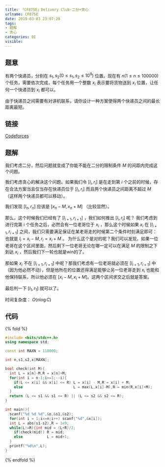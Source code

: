 ```yaml
---
title: 「CF875E」Delivery Club-二分+贪心
urlname: CF875E
date: 2019-03-03 23:07:28
tags:
- 题解
- 贪心
categories: OI
visible:
---
```


## 题意
有两个快递员，分别在 $s_1, s_2(0\le s_1,s_2\le 10^9)$ 位置。现在有 $n(1\le n\le 100000)$ 个任务，需要依次完成，每个任务用一个整数 $x_i$ 表示要将货物送到 $x_i$ 位置，让任何一个快递员到 $x_i$ 都可以。

由于快递员之间需要有对讲机联系，请你设计一种方案使得两个快递员之间的最长距离最短。

<!-- more -->

## 链接

[Codeforces](http://codeforces.com/problemset/problem/875/E)

## 题解

我们考虑二分，然后问题就变成了你能不能在二分的限制条件 $M$ 的间距内完成这个问题。

我们考虑贪心的解决这个问题。如果我们令 $[l_i,r_i]$ 是在走到第 $i$ 个之前的时候，存在合法方案当且仅当存在快递员位于 $[l_i,r_i]$ 而且两个快递员之间距离不超过 $M$ （这样两个快递员都可以移动）。

我们发现 $[l_n,r_n]$ 应该是 $[x_n-M,x_n+M]$ （比较显然）。

那么，这个时候我们已经有了 $[l_{i+1},r_{i+1}]$ ，我们如何推出 $[l_{i},r_i]$ 呢？
我们考虑到进行完第 i 个任务之后，必然会有一位老哥位于 $x_i$ ，那么这个时候如果 $x_i$ 在 $[l_{i+1},r_{i+1}]$ 之间，我们只需要满足保证在某老哥走的时候第二个条件时刻满足即可：也就是 $l_i = x_i - M,r_i = x_i+M$ 。 为什么这个是对的呢？我们可以发现，如果一位老哥在这个区间里面，然后剩下一位老哥无论在哪一定可以在满足 $M$ 的限制之下到达 $x_i$ ，然后我们下一轮也就是win的了。

那如果 $x_i$ 不在 $[l_{i+1},r_{i+1}]$ 中呢？那我们考虑有一位老哥就必须在 $[l_{i+1},r_{i+1}]$ 中（因为他必然不动），但是他所在的位置还得满足能够让另一位老哥走到 $x_i$ 也能和他保持联系，所以他必须在 $[x_i-M,x_i+M]$。这两个区间求交之后就是答案。

最后判一下 $[l_1,r_1]$ 就可以了。

时间复杂度： $O(n \log C)$

## 代码

{% fold %}
```cpp
#include <bits/stdc++.h>
using namespace std;

const int MAXN = 110000;

int n,s1,s2,x[MAXN];

bool check(int M){
  int L = x[n]-M,R = x[n]+M;
  for(int i = n-1;i>=1;--i){
    if(L <= x[i] && x[i] <= R) L = x[i] - M,R = x[i] + M;
    else                       L = max(L,x[i]-M),R = min(R,x[i]+M);   
  }
  return (L <= s1 && s1 <= R) || (L <= s2 && s2 <= R);
}

int main(){
  scanf("%d %d %d",&n,&s1,&s2);
  for(int i = 1;i<=n;i++) scanf("%d",&x[i]);
  int L = abs(s1-s2),R = 1e9;
  while(L!=R){int mid = (L+R)/2;
    if(check(mid)) R = mid;
    else           L = mid+1; 
  }
  printf("%d\n",L);
}
```
{% endfold %}